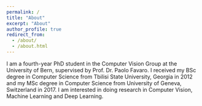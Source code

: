 ```yaml
---
permalink: /
title: "About"
excerpt: "About"
author_profile: true
redirect_from: 
  - /about/
  - /about.html
---
```


I am a fourth-year PhD student in the Computer Vision Group at the University of Bern, supervised by Prof. Dr. Paolo Favaro. I received my BSc degree in Computer Science from Tbilisi State University, Georgia in 2012 and my MSc degree in Computer Science from University of Geneva, Switzerland in 2017. I am interested in doing research in Computer Vision, Machine Learning and Deep Learning.

